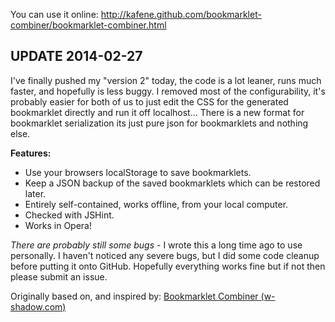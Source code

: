 You can use it online: http://kafene.github.com/bookmarklet-combiner/bookmarklet-combiner.html

## UPDATE 2014-02-27

I've finally pushed my "version 2" today, the code is a lot leaner, runs much faster, and hopefully is less buggy. I removed most of the configurability, it's probably easier for both of us to just edit the CSS for the generated bookmarklet directly and run it off localhost... There is a new format for bookmarklet serialization its just pure json for bookmarklets and nothing else.

**Features:**

* Use your browsers localStorage to save bookmarklets.
* Keep a JSON backup of the saved bookmarklets which can be restored later.
* Entirely self-contained, works offline, from your local computer.
* Checked with JSHint.
* Works in Opera!

*There are probably still some bugs* - I wrote this a long time ago to use personally. I haven't noticed any severe bugs, but I did some code cleanup before putting it onto GitHub. Hopefully everything works fine but if not then please submit an issue.

Originally based on, and inspired by: [Bookmarklet Combiner (w-shadow.com)](http://w-shadow.com/bookmarklet-combiner)
